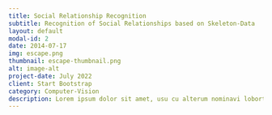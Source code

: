```yaml
---
title: Social Relationship Recognition
subtitle: Recognition of Social Relationships based on Skeleton-Data
layout: default
modal-id: 2
date: 2014-07-17
img: escape.png
thumbnail: escape-thumbnail.png
alt: image-alt
project-date: July 2022
client: Start Bootstrap
category: Computer-Vision
description: Lorem ipsum dolor sit amet, usu cu alterum nominavi lobortis. At duo novum diceret. Tantas apeirian vix et, usu sanctus postulant inciderint ut, populo diceret necessitatibus in vim. Cu eum dicam feugiat noluisse.
---
```

